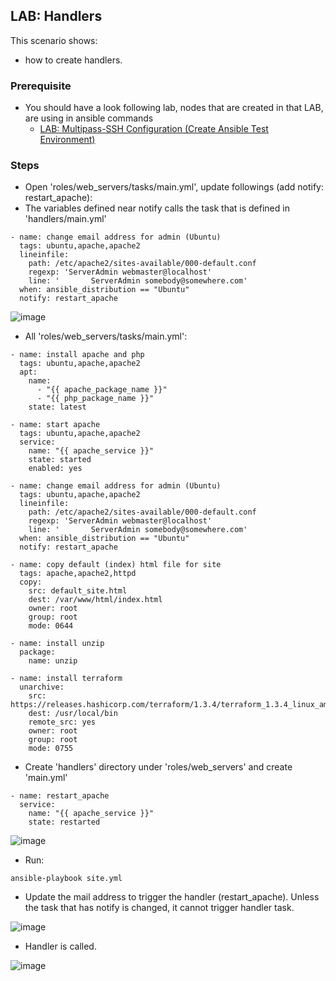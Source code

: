 ## LAB: Handlers

This scenario shows:
- how to create handlers.

### Prerequisite

- You should have a look following lab, nodes that are created in that LAB, are using in ansible commands
  - [LAB: Multipass-SSH Configuration (Create Ansible Test Environment)](https://github.com/omerbsezer/Fast-Ansible/blob/main/Multipass-SSH-Configuration.md)

### Steps

- Open 'roles/web_servers/tasks/main.yml', update followings (add notify: restart_apache):
- The variables defined near notify calls the task that is defined in 'handlers/main.yml'

```
- name: change email address for admin (Ubuntu)
  tags: ubuntu,apache,apache2
  lineinfile:
    path: /etc/apache2/sites-available/000-default.conf
    regexp: 'ServerAdmin webmaster@localhost'
    line: '       ServerAdmin somebody@somewhere.com'
  when: ansible_distribution == "Ubuntu"
  notify: restart_apache
 ```
 
 ![image](https://user-images.githubusercontent.com/10358317/202517097-3f895a18-af2f-4103-a5af-18632dea71df.png)

  
- All 'roles/web_servers/tasks/main.yml':
```
- name: install apache and php
  tags: ubuntu,apache,apache2
  apt:
    name:
      - "{{ apache_package_name }}"
      - "{{ php_package_name }}"
    state: latest

- name: start apache
  tags: ubuntu,apache,apache2
  service:
    name: "{{ apache_service }}"
    state: started
    enabled: yes

- name: change email address for admin (Ubuntu)
  tags: ubuntu,apache,apache2
  lineinfile:
    path: /etc/apache2/sites-available/000-default.conf
    regexp: 'ServerAdmin webmaster@localhost'
    line: '       ServerAdmin somebody@somewhere.com'
  when: ansible_distribution == "Ubuntu"
  notify: restart_apache

- name: copy default (index) html file for site
  tags: apache,apache2,httpd
  copy:
    src: default_site.html
    dest: /var/www/html/index.html
    owner: root
    group: root
    mode: 0644

- name: install unzip
  package:
    name: unzip

- name: install terraform
  unarchive:
    src: https://releases.hashicorp.com/terraform/1.3.4/terraform_1.3.4_linux_amd64.zip
    dest: /usr/local/bin
    remote_src: yes
    owner: root
    group: root
    mode: 0755
```

- Create 'handlers' directory under 'roles/web_servers' and create 'main.yml' 

```
- name: restart_apache
  service:
    name: "{{ apache_service }}"
    state: restarted
```

![image](https://user-images.githubusercontent.com/10358317/202516238-4bd6f722-656f-4bd7-a3a0-135afc562a63.png)

- Run:

```
ansible-playbook site.yml
```

- Update the mail address to trigger the handler (restart_apache). Unless the task that has notify is changed, it cannot trigger handler task.   

![image](https://user-images.githubusercontent.com/10358317/202518007-922c1f40-0c66-4a89-a121-8b1c16d5d30b.png)

- Handler is called.

![image](https://user-images.githubusercontent.com/10358317/202517584-71df6b36-314b-4ceb-af23-6d73cded4e5b.png)

